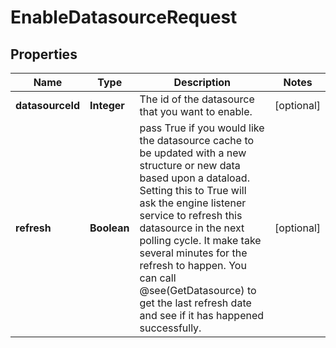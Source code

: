 

# EnableDatasourceRequest


## Properties

| Name | Type | Description | Notes |
|------------ | ------------- | ------------- | -------------|
|**datasourceId** | **Integer** | The id of the datasource that you want to enable. |  [optional] |
|**refresh** | **Boolean** | pass True if you would like the datasource cache to be updated with a new structure or new data based upon a dataload.  Setting this to True will ask the engine listener service to refresh this datasource in the next polling cycle.  It make take several minutes for the refresh to happen.  You can call @see(GetDatasource) to get the last refresh date and see if it has happened successfully. |  [optional] |



